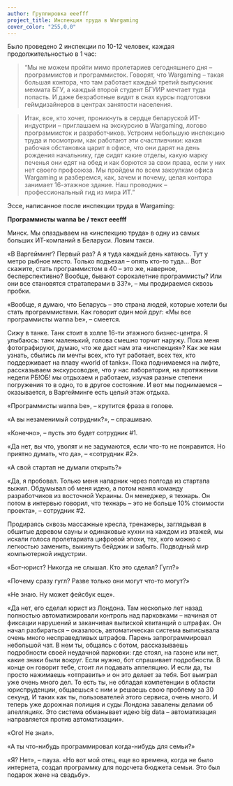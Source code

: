 ```yaml
---
author: Группировка eeefff
project_title: Инспекция труда в Wargaming
cover_color: "255,0,0"
---
```


Было проведено 2 инспекции по 10-12 человек, каждая продолжительностью в 1 час:

> “Мы не можем пройти мимо пролетариев сегодняшнего дня – программистов и программисток. Говорят, что Wargaming – такая большая контора, что там работает каждый третий выпускник мехмата БГУ, а каждый второй студент БГУИР мечтает туда попасть. И даже безработные видят в снах курсы подготовки геймдизайнеров в центрах занятости населения.

> Итак, все, кто хочет, проникнуть в сердце беларуской ИТ-индустрии – приглашаем на экскурсию в Wargaming, логово программисток и разработчиков. Устроим небольшую инспекцию труда и посмотрим, как работают эти счастливчики: какая рабочая обстановка царит в офисе, что они дарят на день рождения начальнику, где сидят какие отделы, какую марку печенья они едят на обед и как борются за свои права, если у них нет своего профсоюза. Мы пройдем по всем закоулкам офиса Wargaming и разберемся, как, зачем и почему, целая контора занимает 16-этажное здание. Наш проводник – профессиональный гид из мира ИТ.”

Эссе, написанное после инспекции труда в Wargaming:

**Программисты wanna be / текст eeefff**

Минск. Мы опаздываем на «инспекцию труда» в одну из самых больших ИТ­-компаний в Беларуси. Ловим такси.

«В Варгейминг? Первый раз? А я туда каждый день катаюсь. Тут у метро рыбное место. Только подъехал –­ опять кто­-то туда... Вот скажите, стать программистом в 40 – это же, наверное, бесперспективно? Вообще, бывают сорокалетние программисты? Или они все становятся стратаперами в 33?», – мы продираемся сквозь пробки.

«Вообще, я думаю, что Беларусь – это страна людей, которые хотели бы стать программистами. Как говорит один мой друг: «Мы все программисты wanna be», – смеется.

Сижу в танке. Танк стоит в холле 16-­ти этажного бизнес-­центра. Я улыбаюсь: танк маленький, голова смешно торчит наружу. Пока меня фотографируют, думаю, что же даст нам эта «инспекция»? Как же нам узнать, сбылись ли мечты всех, кто тут работает, всех тех, кто поддерживает на плаву «world of tanks». Пока поднимаемся на лифте, рассказываем экскурсоводке, что у нас лаборатория, на протяжении недели РБ!ОБ! мы отдыхаем и работаем, изучая разные степени погружения то в одно, то в другое состояние. И вот мы поднимаемся – оказывается, в Варгейминге есть целый этаж отдыха.

«Программисты wanna be», – крутится фраза в голове.

«А вы незаменимый сотрудник?», – спрашиваю.

«Конечно», – пусть это будет сотрудник #1.

«Да нет, вы что, уволят и не задумаются, если что-то не понравится. Но приятно думать, что да», – «сотрудник #2».

«А свой стартап не думали открыть?»

«Да, я пробовал. Только меня напарник через полгода из стартапа выжил. Обдумывал об меня идею, а потом нанял команду разработчиков из восточной Украины. Он менеджер, я технарь. Он потом в интервью говорил, что технарь – это не больше 10% стоимости проекта», – сотрудник #2.

Продираясь сквозь массажные кресла, тренажеры, заглядывая в обшитые деревом сауны и одинаковые кухни на каждом из этажей, мы искали голоса пролетариата цифровой эпохи, тех, кого можно с легкостью заменить, выкинуть бейджик и забыть. Подводный мир компьютерной индустрии.

«Бот-юрист? Никогда не слышал. Кто это сделал? Гугл?»

«Почему сразу гугл? Разве только они могут что-то могут?»

«Не знаю. Ну может фейсбук еще».

«Да нет, его сделал юрист из Лондона. Там несколько лет назад полностью автоматизировали контроль над парковками – начиная от фиксации нарушений и заканчивая выпиской квитанций о штрафах. Он начал разбираться – оказалось, автоматическая система выписывала очень много несправедливых штрафов. Парень запрограммировал небольшой чат. В нем ты, общаясь с ботом, рассказываешь подробности своей неудачной парковки: где стоял, на газоне или нет, какие знаки были вокруг. Если нужно, бот спрашивает подробности. В конце он говорит тебе, стоит ли подавать аппеляцию. И если да, ты просто нажимаешь «отправить» и он это делает за тебя. Бот выиграл уже очень много дел. То есть ты, не обладая компетенции в области юриспруденции, общаешься с ним и решаешь свою проблему за 30 секунд. И таких как ты, пользователей этого сервиса, очень много. И теперь уже дорожная полиция и суды Лондона завалены делами об апелляциях. Это система обманывает идею big data – автоматизация направляется против автоматизации».

«Ого! Не знал».

«А ты что-нибудь программировал когда-нибудь для семьи?»

«Я? Нет», – пауза. «Но вот мой отец, еще во времена, когда не было интернета, создал программку для подсчета бюджета семьи. Это был подарок жене на свадьбу».

